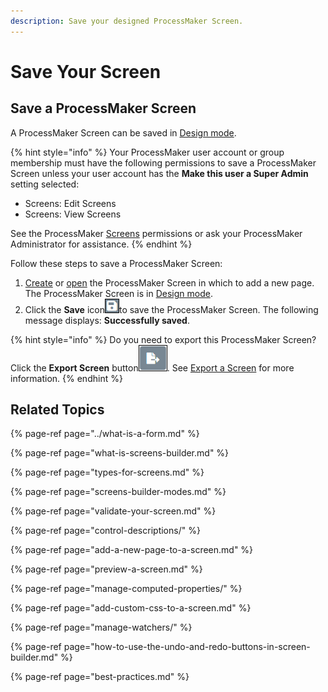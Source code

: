 ```yaml
---
description: Save your designed ProcessMaker Screen.
---
```


# Save Your Screen

## Save a ProcessMaker Screen

A ProcessMaker Screen can be saved in [Design mode](screens-builder-modes.md#design-mode).

{% hint style="info" %}
Your ProcessMaker user account or group membership must have the following permissions to save a ProcessMaker Screen unless your user account has the **Make this user a Super Admin** setting selected:

* Screens: Edit Screens
* Screens: View Screens

See the ProcessMaker [Screens](../../../processmaker-administration/permission-descriptions-for-users-and-groups.md#screens) permissions or ask your ProcessMaker Administrator for assistance.
{% endhint %}

Follow these steps to save a ProcessMaker Screen:

1. [Create](../manage-forms/create-a-new-form.md) or [open](../manage-forms/view-all-forms.md) the ProcessMaker Screen in which to add a new page. The ProcessMaker Screen is in [Design mode](screens-builder-modes.md#editor-mode).
2. Click the **Save** icon![](../../../.gitbook/assets/save-icon-processes.png)to save the ProcessMaker Screen. The following message displays: **Successfully saved**.

{% hint style="info" %}
Do you need to export this ProcessMaker Screen? Click the **Export Screen** button![](../../../.gitbook/assets/export-screen-button-screens-builder-processes.png). See [Export a Screen](../manage-forms/export-a-screen.md#overview) for more information.
{% endhint %}

## Related Topics

{% page-ref page="../what-is-a-form.md" %}

{% page-ref page="what-is-screens-builder.md" %}

{% page-ref page="types-for-screens.md" %}

{% page-ref page="screens-builder-modes.md" %}

{% page-ref page="validate-your-screen.md" %}

{% page-ref page="control-descriptions/" %}

{% page-ref page="add-a-new-page-to-a-screen.md" %}

{% page-ref page="preview-a-screen.md" %}

{% page-ref page="manage-computed-properties/" %}

{% page-ref page="add-custom-css-to-a-screen.md" %}

{% page-ref page="manage-watchers/" %}

{% page-ref page="how-to-use-the-undo-and-redo-buttons-in-screen-builder.md" %}

{% page-ref page="best-practices.md" %}

